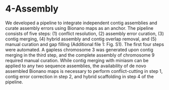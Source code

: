 # 4-Assembly
We developed a pipeline to integrate independent contig assemblies and curate assembly errors using Bionano maps as an anchor. The pipeline consists of five steps: (1) conflict resolution, (2) assembly error curation, (3) contig merging, (4) hybrid assembly and contig overlap removal, and (5) manual curation and gap filling (Additional file 1: Fig. S1). The first four steps were automated. A gapless chromosome 3 was generated upon contig merging in the third step, and the complete assembly of chromosome 9 required manual curation. While contig merging with miniasm can be applied to any two sequence assemblies, the availability of de novo assembled Bionano maps is necessary to perform conflict-cutting in step 1, contig error correction in step 2, and hybrid scaffolding in step 4 of the pipeline.

